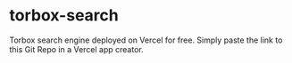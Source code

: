 # torbox-search

Torbox search engine deployed on Vercel for free. Simply paste the link to this Git Repo in a Vercel app creator.
